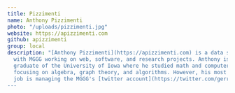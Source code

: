 ```yaml
---
title: Pizzimenti
name: Anthony Pizzimenti
photo: "/uploads/pizzimenti.jpg"
website: https://apizzimenti.com
github: apizzimenti
group: local
description: "[Anthony Pizzimenti](https://apizzimenti.com) is a data scientist
  with MGGG working on web, software, and research projects. Anthony is a recent
  graduate of the University of Iowa where he studied math and computer science,
  focusing on algebra, graph theory, and algorithms. However, his most important
  job is managing the MGGG's [twitter account](https://twitter.com/gerrymandr).
---
```

